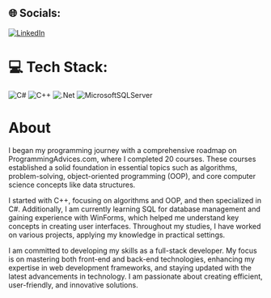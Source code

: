 

###


## 🌐 Socials:
[![LinkedIn](https://img.shields.io/badge/LinkedIn-%230077B5.svg?logo=linkedin&logoColor=white)](https://linkedin.com/in/mhadi-1) 

# 💻 Tech Stack:
![C#](https://img.shields.io/badge/c%23-%23239120.svg?style=for-the-badge&logo=csharp&logoColor=white) ![C++](https://img.shields.io/badge/c++-%2300599C.svg?style=for-the-badge&logo=c%2B%2B&logoColor=white) ![.Net](https://img.shields.io/badge/.NET-5C2D91?style=for-the-badge&logo=.net&logoColor=white) ![MicrosoftSQLServer](https://img.shields.io/badge/Microsoft%20SQL%20Server-CC2927?style=for-the-badge&logo=microsoft%20sql%20server&logoColor=white)

<h1>About</h1>

I began my programming journey with a comprehensive roadmap on ProgrammingAdvices.com, where I completed 20 courses. These courses established a solid foundation in essential topics such as algorithms, problem-solving, object-oriented programming (OOP), and core computer science concepts like data structures.

I started with C++, focusing on algorithms and OOP, and then specialized in C#. Additionally, I am currently learning SQL for database management and gaining experience with WinForms, which helped me understand key concepts in creating user interfaces. Throughout my studies, I have worked on various projects, applying my knowledge in practical settings.

I am committed to developing my skills as a full-stack developer. My focus is on mastering both front-end and back-end technologies, enhancing my expertise in web development frameworks, and staying updated with the latest advancements in technology. I am passionate about creating efficient, user-friendly, and innovative solutions.




